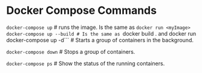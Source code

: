 # Docker Compose Commands
```docker-compose up``` # runs the image. Is the same as ```docker run <myImage>```
```docker-compose up --build # Is the same as ```docker build . and docker run <myImage>```
```docker-compose up -d``` # Starts a group of containers in the background.  

```docker-compose down``` # Stops a group of containers.  

```docker-compose ps``` # Show the status of the running containers.  


